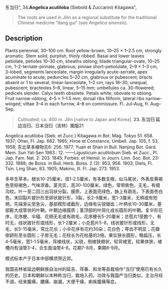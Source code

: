 东当归",
34.**Angelica acutiloba** (Siebold & Zuccarini) Kitagawa",

> The roots are used in Jilin as a regional substitute for the traditional Chinese medicine “dang gui” (see *Angelica* *sinensis*).

## Description
Plants perennial, 30–100 cm. Root yellow-brown, 10–25 × 1–2.5 cm, strongly aromatic. Stem solid, purplish, thinly ribbed. Basal and lower leaves petiolate, petioles 10–30 cm, sheaths oblong; blade triangular-ovate, 10–25 cm, 1–2-ternate-pinnate, glabrous; pinnae short-petiolulate, 2–9 × 1–3 cm, 3-lobed, segments lanceolate, margin irregularly acute-serrate, apex acuminate to acute; peduncles 5–20 cm, glabrous or pubescent; bracts absent or 1 to several, linear-lanceolate, 1–2 cm; rays 18–30, unequal, pubescent; bracteoles 5–8, linear, 5–15 mm; umbellules ca. 30-flowered; pedicels slender. Calyx teeth obsolete. Petals white, obovate to oblong. Fruit narrow-oblong, 4–5 × 1–1.5 mm; dorsal ribs filiform, lateral ribs narrow-winged; vittae 3–4 in each furrow, 4–8 on commissure. Fl. Jul–Aug, fr. Aug–Sep.

> Cultivated; ca. 400 m. Jilin [native to Japan and Korea].
**23. 东当归 延边当归、日本当归（吉林）图版21**

Angelica acutiloba (Sieb. et Zucc.) Kitagawa in Bot. Mag. Tokyo 51: 658. 1937; Ohwi, Fl. Jap. 682. 1965; Hiroe et Constance, Umbell. Jap. 105, f. 53. 1958; 东北草本植物志6: 256. 1977; Yuan et Shan in Bull. Nanjing Bot. Gard. Mem. Sun Yat-Sen 1983.: 12. ——Ligusticum acutilobum Sieb. et Zucc., Pl. Jap. Fam. Nat. 2: 203. 1845; Forbes. et Hemsl. in Journ. Linn. Soc. Bot. 23: 332. 1888; de Boiss. in Bull. Herb. Boiss. 2 (3): 953, 956. 1903; Diels, Fl. Tsin. Ling Shan, 83. 1905; Makino, Ill. Fl. Jap. 273. 1953.

多年生草本。根长10-25厘米，径1-2.5厘米，有多数支根，似马尾状，外表皮黄褐色至棕褐色，气味浓香。茎充实，高30-100厘米，绿色，常带紫色，无毛，有细沟纹。叶一至二回三出羽状分裂，膜质，上表面亮绿色，脉上有疏毛，下表面苍白色，末回裂片披针形至卵状披针形，3裂，长2-9厘米，宽1-3厘米，无柄或有短柄，先端渐尖至急尖，基部楔形或截形，边缘有尖锐锯齿；叶柄长10-30厘米，基部膨大成管状的叶鞘，叶鞘边缘膜质；茎顶部的叶简化成长圆形的叶鞘。复伞形花序，花序梗、伞辐、花柄无毛或有疏毛，花序梗长5-20厘米；总苞片1至数个，有时无，线状披针形或线形，长1-2厘米；小总苞片5-8，线状披针形或线形，无毛，长5-15毫米，常比花长；小伞花序有花约30朵；花白色；萼齿不明显；花瓣倒卵形至长圆形；子房无毛；花柱长为花柱基的3倍。果实狭长圆形，略扁压，长4-5毫米，宽1-1.5毫米，背棱线状，尖锐，侧棱狭翅状，较背棱宽，较果体狭，棱槽内有油管3-4，合生面油管4-8。花期7-8月，果期8-9月。

模式标本产于日本中部横须贺近郊。

我国吉林省延边朝鲜族自治州的延吉、珲春、和龙等县栽培作“当归”使用已有长久的历史。日本和朝鲜以本种称当归，栽培入药。功效与我国产当归类似，主治月经不调，经来腹痛，腰痛、崩漏，大便干燥，痢疾腹痛等症。
